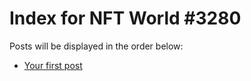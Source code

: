 # Index for NFT World #3280
Posts will be displayed in the order below:

- [Your first post](./001-first.md)

